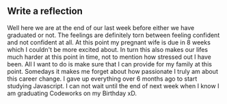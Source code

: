 ## Write a reflection
Well here we are at the end of our last week before either we have graduated or not. The feelings are definitely torn between feeling confident and not confident at all. At this point my pregnant wife is due in 8 weeks which I couldn't be more excited about. In turn this also makes our lifes much harder at this point in time, not to mention how stressed out I have been. All I want to do is make sure that I can provide for my family at this point. Somedays it makes me forget about how passionate I truly am about this career change. I gave up everything over 6 months ago to start studying Javascript. I can not wait until the end of next week when I know I am graduating Codeworks on my Birthday xD.